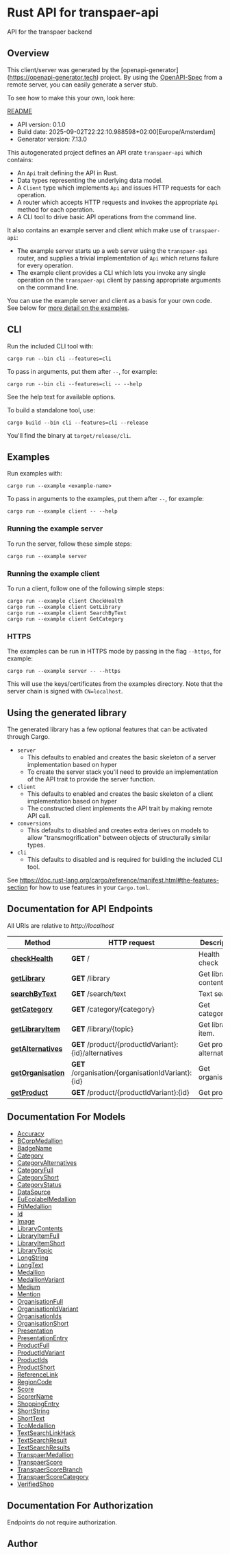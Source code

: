 # Rust API for transpaer-api

API for the transpaer backend


## Overview

This client/server was generated by the [openapi-generator]
(https://openapi-generator.tech) project.  By using the
[OpenAPI-Spec](https://github.com/OAI/OpenAPI-Specification) from a remote
server, you can easily generate a server stub.

To see how to make this your own, look here:

[README]((https://openapi-generator.tech))

- API version: 0.1.0
- Build date: 2025-09-02T22:22:10.988598+02:00[Europe/Amsterdam]
- Generator version: 7.13.0



This autogenerated project defines an API crate `transpaer-api` which contains:
* An `Api` trait defining the API in Rust.
* Data types representing the underlying data model.
* A `Client` type which implements `Api` and issues HTTP requests for each operation.
* A router which accepts HTTP requests and invokes the appropriate `Api` method for each operation.
* A CLI tool to drive basic API operations from the command line.

It also contains an example server and client which make use of `transpaer-api`:

* The example server starts up a web server using the `transpaer-api`
    router, and supplies a trivial implementation of `Api` which returns failure
    for every operation.
* The example client provides a CLI which lets you invoke
    any single operation on the `transpaer-api` client by passing appropriate
    arguments on the command line.

You can use the example server and client as a basis for your own code.
See below for [more detail on the examples](#using-the-generated-library).

## CLI

Run the included CLI tool with:

```
cargo run --bin cli --features=cli
```

To pass in arguments, put them after `--`, for example:

```
cargo run --bin cli --features=cli -- --help
```

See the help text for available options.

To build a standalone tool, use:

```
cargo build --bin cli --features=cli --release
```

You'll find the binary at `target/release/cli`.

## Examples

Run examples with:

```
cargo run --example <example-name>
```

To pass in arguments to the examples, put them after `--`, for example:

```
cargo run --example client -- --help
```

### Running the example server
To run the server, follow these simple steps:

```
cargo run --example server
```

### Running the example client
To run a client, follow one of the following simple steps:

```
cargo run --example client CheckHealth
cargo run --example client GetLibrary
cargo run --example client SearchByText
cargo run --example client GetCategory
```

### HTTPS
The examples can be run in HTTPS mode by passing in the flag `--https`, for example:

```
cargo run --example server -- --https
```

This will use the keys/certificates from the examples directory. Note that the
server chain is signed with `CN=localhost`.

## Using the generated library

The generated library has a few optional features that can be activated through Cargo.

* `server`
    * This defaults to enabled and creates the basic skeleton of a server implementation based on hyper
    * To create the server stack you'll need to provide an implementation of the API trait to provide the server function.
* `client`
    * This defaults to enabled and creates the basic skeleton of a client implementation based on hyper
    * The constructed client implements the API trait by making remote API call.
* `conversions`
    * This defaults to disabled and creates extra derives on models to allow "transmogrification" between objects of structurally similar types.
* `cli`
    * This defaults to disabled and is required for building the included CLI tool.

See https://doc.rust-lang.org/cargo/reference/manifest.html#the-features-section for how to use features in your `Cargo.toml`.

## Documentation for API Endpoints

All URIs are relative to *http://localhost*

Method | HTTP request | Description
------------- | ------------- | -------------
[**checkHealth**](docs/default_api.md#checkHealth) | **GET** / | Health check
[**getLibrary**](docs/default_api.md#getLibrary) | **GET** /library | Get library contents.
[**searchByText**](docs/default_api.md#searchByText) | **GET** /search/text | Text search.
[**getCategory**](docs/default_api.md#getCategory) | **GET** /category/{category} | Get category.
[**getLibraryItem**](docs/default_api.md#getLibraryItem) | **GET** /library/{topic} | Get library item.
[**getAlternatives**](docs/default_api.md#getAlternatives) | **GET** /product/{productIdVariant}:{id}/alternatives | Get product alternatives.
[**getOrganisation**](docs/default_api.md#getOrganisation) | **GET** /organisation/{organisationIdVariant}:{id} | Get organisation.
[**getProduct**](docs/default_api.md#getProduct) | **GET** /product/{productIdVariant}:{id} | Get product.


## Documentation For Models

 - [Accuracy](docs/Accuracy.md)
 - [BCorpMedallion](docs/BCorpMedallion.md)
 - [BadgeName](docs/BadgeName.md)
 - [Category](docs/Category.md)
 - [CategoryAlternatives](docs/CategoryAlternatives.md)
 - [CategoryFull](docs/CategoryFull.md)
 - [CategoryShort](docs/CategoryShort.md)
 - [CategoryStatus](docs/CategoryStatus.md)
 - [DataSource](docs/DataSource.md)
 - [EuEcolabelMedallion](docs/EuEcolabelMedallion.md)
 - [FtiMedallion](docs/FtiMedallion.md)
 - [Id](docs/Id.md)
 - [Image](docs/Image.md)
 - [LibraryContents](docs/LibraryContents.md)
 - [LibraryItemFull](docs/LibraryItemFull.md)
 - [LibraryItemShort](docs/LibraryItemShort.md)
 - [LibraryTopic](docs/LibraryTopic.md)
 - [LongString](docs/LongString.md)
 - [LongText](docs/LongText.md)
 - [Medallion](docs/Medallion.md)
 - [MedallionVariant](docs/MedallionVariant.md)
 - [Medium](docs/Medium.md)
 - [Mention](docs/Mention.md)
 - [OrganisationFull](docs/OrganisationFull.md)
 - [OrganisationIdVariant](docs/OrganisationIdVariant.md)
 - [OrganisationIds](docs/OrganisationIds.md)
 - [OrganisationShort](docs/OrganisationShort.md)
 - [Presentation](docs/Presentation.md)
 - [PresentationEntry](docs/PresentationEntry.md)
 - [ProductFull](docs/ProductFull.md)
 - [ProductIdVariant](docs/ProductIdVariant.md)
 - [ProductIds](docs/ProductIds.md)
 - [ProductShort](docs/ProductShort.md)
 - [ReferenceLink](docs/ReferenceLink.md)
 - [RegionCode](docs/RegionCode.md)
 - [Score](docs/Score.md)
 - [ScorerName](docs/ScorerName.md)
 - [ShoppingEntry](docs/ShoppingEntry.md)
 - [ShortString](docs/ShortString.md)
 - [ShortText](docs/ShortText.md)
 - [TcoMedallion](docs/TcoMedallion.md)
 - [TextSearchLinkHack](docs/TextSearchLinkHack.md)
 - [TextSearchResult](docs/TextSearchResult.md)
 - [TextSearchResults](docs/TextSearchResults.md)
 - [TranspaerMedallion](docs/TranspaerMedallion.md)
 - [TranspaerScore](docs/TranspaerScore.md)
 - [TranspaerScoreBranch](docs/TranspaerScoreBranch.md)
 - [TranspaerScoreCategory](docs/TranspaerScoreCategory.md)
 - [VerifiedShop](docs/VerifiedShop.md)


## Documentation For Authorization
Endpoints do not require authorization.


## Author



